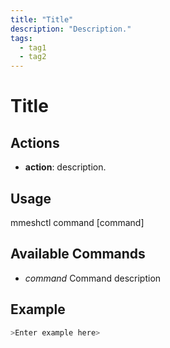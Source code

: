 ```yaml
---
title: "Title"
description: "Description."
tags:
  - tag1
  - tag2
---
```


# Title


## Actions

- **action**: description.


## Usage

  mmeshctl command [command]

## Available Commands

- *command*        Command description


## Example

```bash
>Enter example here>
```

